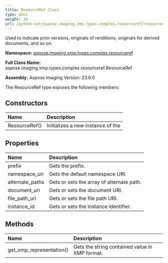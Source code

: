 ```yaml
---
title: ResourceRef Class
type: docs
weight: 10
url: /python-net/aspose.imaging.xmp.types.complex.resourceref/resourceref/
---
```


Used to indicate prior versions, originals of renditions, originals for derived documents, and so on.

**Namespace:** [aspose.imaging.xmp.types.complex.resourceref](/imaging/python-net/aspose.imaging.xmp.types.complex.resourceref/)

**Full Class Name:** aspose.imaging.xmp.types.complex.resourceref.ResourceRef

**Assembly:**  Aspose.Imaging Version: 23.6.0

The ResourceRef type exposes the following members:
## **Constructors**
|**Name**|**Description**|
| :- | :- |
|ResourceRef()|Initializes a new instance of the|
## **Properties**
|**Name**|**Description**|
| :- | :- |
|prefix|Gets the prefix.|
|namespace_uri|Gets the default namespace URI.|
|alternate_paths|Gets or sets the array of alternate path.|
|document_uri|Gets or sets the document URI.|
|file_path_uri|Gets or sets the file path URI.|
|instance_id|Gets or sets the instance identifier.|
## **Methods**
|**Name**|**Description**|
| :- | :- |
|get_xmp_representation()|Gets the string contained value in XMP format.|
